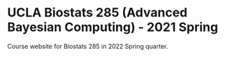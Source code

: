 # UCLA Biostats 285 (Advanced Bayesian Computing) - 2021 Spring

Course website for Biostats 285 in 2022 Spring quarter. 


